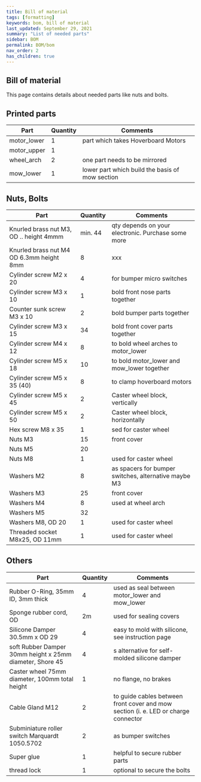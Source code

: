 ```yaml
---
title: Bill of material
tags: [formatting]
keywords: bom, bill of material
last_updated: September 29, 2021
summary: "List of needed parts"
sidebar: BOM
permalink: BOM/bom
nav_order: 2
has_children: true
---
```


## Bill of material
This page contains details about needed parts like nuts and bolts.

## Printed parts

| Part | Quantity | Comments |
|-------|--------|---------|
| motor_lower | 1 | part which takes Hoverboard Motors|
| motor_upper | 1 | |
| wheel_arch | 2 | one part needs to be mirrored |
| mow_lower | 1 | lower part which build the basis of mow section |

## Nuts, Bolts

| Part | Quantity | Comments |
|-------|--------|---------|
| Knurled brass nut M3, OD .. height 4mmm | min. 44  | qty depends on your electronic. Purchase some more  |
| Knurled brass nut M4 OD 6.3mm height 8mm| 8 |xxx|
| Cylinder screw M2 x 20 | 4 | for bumper micro switches | 
| Cylinder screw M3 x 10  | 1 | bold front nose parts together |
| Counter sunk screw M3 x 10 | 2 | bold bumper parts together |
| Cylinder screw M3 x 15 | 34 | bold front cover parts together |
| Cylinder screw M4 x 12 | 8 | to bold wheel arches to motor_lower |
| Cylinder screw M5 x 18 | 10 | to bold motor_lower and mow_lower together | 
| Cylinder screw M5 x 35 (40) | 8 | to clamp hoverboard motors |
| Cylinder screw M5 x 45 | 2 | Caster wheel block, vertically |
| Cylinder screw M5 x 50 | 2 | Caster wheel block, horizontally |
| Hex screw M8 x 35 | 1 | sed for caster wheel |
| Nuts M3 | 15 | front cover |
| Nuts M5 | 20 | |
| Nuts M8 | 1 | used for caster wheel|
| Washers M2 | 8 | as spacers for bumper switches, alternative maybe M3 |
| Washers M3 | 25 | front cover |
| Washers M4 | 8 | used at wheel arch |
| Washers M5 | 32 | |
| Washers M8, OD 20 | 1 | used for caster wheel 
| Threaded socket M8x25, OD 11mm | 1 | used for caster wheel |

## Others

| Part | Quantity | Comments |
|-------|--------|---------|
| Rubber O-Ring, 35mm ID, 3mm thick | 4 | used as seal between motor_lower and mow_lower |
| Sponge rubber cord, OD | 2m | used for sealing covers |
| Silicone Damper 30.5mm x OD 29 | 4 | easy to mold with silicone, see instruction page |
| soft Rubber Damper 30mm height x 25mm diameter, Shore 45 | 4 | s alternative for self-molded silicone damper |
| Caster wheel 75mm diameter, 100mm total height | 1 | no flange, no brakes |
| Cable Gland M12 | 2 | to guide cables between front cover and mow section (i. e. LED or charge connector |
| Subminiature roller switch Marquardt 1050.5702 | 2 | as bumper switches |
| Super glue | 1 | helpful to secure rubber parts |
| thread lock | 1 | optional to secure the bolts |
